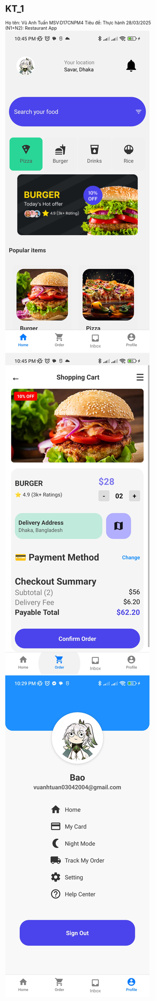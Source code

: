 # KT_1
Họ tên: Vũ Anh Tuấn
MSV:D17CNPM4
Tiêu đề: Thực hành 28/03/2025 (N1+N2): Restaurant App
![Screenshot1](1.jpg)
![Screenshot2](2.jpg)
![Screenshot2](3.jpg)


